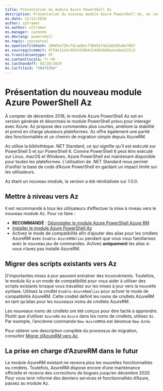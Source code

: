 ```yaml
---
title: Présentation du module Azure PowerShell Az
description: Présentation du nouveau module Azure PowerShell Az, en remplacement du module AzureRM.
ms.date: 12/13/2018
author: sptramer
ms.author: sttramer
ms.manager: carmonm
ms.devlang: powershell
ms.topic: conceptual
ms.openlocfilehash: 10665a72bc7dcae8ecf36b5ef4e2ab285a0e78b7
ms.sourcegitcommit: 8f59e11e5c991543964154d63648aa1e6ae22512
ms.translationtype: HT
ms.contentlocale: fr-FR
ms.lasthandoff: 03/26/2019
ms.locfileid: "58475354"
---
```

# <a name="introducing-the-new-azure-powershell-az-module"></a>Présentation du nouveau module Azure PowerShell Az

À compter de décembre 2018, le module Azure PowerShell Az est en version générale et désormais le module PowerShell prévu pour interagir avec Azure. Az propose des commandes plus courtes, améliore la stabilité et prend en charge plusieurs plateformes. Az offre également une parité des fonctionnalités et un chemin de migration simple depuis AzureRM.

Az utilise la bibliothèque .NET Standard, ce qui signifie qu’il est exécuté sur PowerShell 5 et sur PowerShell 6.
Comme PowerShell 6 peut être exécuté sur Linux, macOS et Windows, Azure PowerShell est maintenant disponible pour toutes les plateformes.
L’utilisation de .NET Standard nous permet d’unifier la base de code d’Azure PowerShell en gardant un impact limité sur les utilisateurs.

Az étant un nouveau module, la version a été réinitialisée sur 1.0.0.

## <a name="upgrade-to-az"></a>Mettre à niveau vers Az

Il est recommandé à tous les utilisateurs d’effectuer la mise à niveau vers le nouveau module Az. Pour ce faire :

* __RECOMMANDÉ__ : [Désinstaller le module Azure PowerShell Azure RM](/powershell/azure/uninstall-az-ps#uninstall-the-azurerm-module)
* [Installer le module Azure PowerShell Az](/powershell/azure/install-az-ps)
* Activez le mode de compatibilité afin d’ajouter des alias pour les cmdlets AzureRM avec `Enable-AzureRMAlias` pendant que vous vous familiarisez avec le nouveau jeu de commandes. Activez __uniquement__ les alias si vous n’avez pas installé AzureRM.

## <a name="migrate-existing-scripts-to-az"></a>Migrer des scripts existants vers Az

D’importantes mises à jour peuvent entraîner des inconvénients. Toutefois, le module Az a un mode de compatibilité pour vous aider à utiliser des scripts existants lorsque vous travaillez sur les mises à jour vers la nouvelle syntaxe. Utilisez la cmdlet `Enable-AzureRmAlias` pour activer le mode de compatibilité AzureRM. Cette cmdlet définit les noms de cmdlets AzureRM en tant qu’alias pour les nouveaux noms de cmdlets AzureRM.

Les nouveaux noms de cmdlets ont été conçus pour être facile à apprendre. Plutôt que d’utiliser `AzureRm` ou `Azure` dans les noms de cmdlets, utilisez `Az`. Par exemple, l’ancienne commande `New-AzureRMVm` est devenue `New-AzVm`.

Pour obtenir une description complète du processus de migration, consultez [Migrer d’AzureRM vers Az](migrate-from-azurerm-to-az.md).

## <a name="the-future-of-support-for-azurerm"></a>La prise en charge d’AzureRM dans le futur

Le module AzureRM existant ne recevra plus les nouvelles fonctionnalités ou cmdlets. Toutefois, AzureRM dispose encore d’une maintenance officielle et recevra des corrections de bogues jusqu’en décembre 2020. Pour vous tenir informé des derniers services et fonctionnalités d’Azure, passez au module Az.
